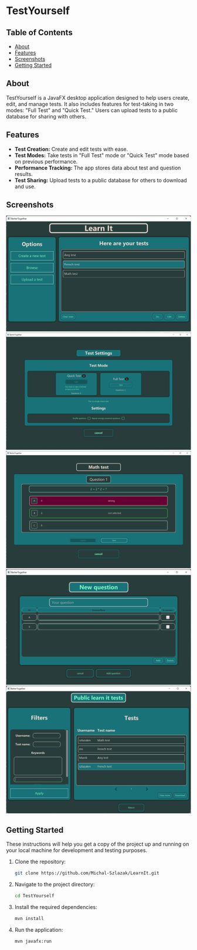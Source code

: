 # TestYourself

## Table of Contents
- [About](#about)
- [Features](#features)
- [Screenshots](#screenshots)
- [Getting Started](#getting-started)

## About

TestYourself is a JavaFX desktop application designed to help users create, edit, and manage tests. It also includes features for test-taking in two modes: "Full Test" and "Quick Test." Users can upload tests to a public database for sharing with others.

## Features

- **Test Creation:** Create and edit tests with ease.
- **Test Modes:** Take tests in "Full Test" mode or "Quick Test" mode based on previous performance.
- **Performance Tracking:** The app stores data about test and question results.
- **Test Sharing:** Upload tests to a public database for others to download and use.

## Screenshots
![Screenshot of Menu](Screenshots/MainMenu.png)
![Screenshot of Test settings](Screenshots/testSettings.png)
![Screenshot of test](Screenshots/test.png)
![Screenshot of window for creating test](Screenshots/addQuestion.png)
![Screenshot of Test Browser](Screenshots/BrowseTest.png)


## Getting Started

These instructions will help you get a copy of the project up and running on your local machine for development and testing purposes.

1. Clone the repository:
   ```bash
   git clone https://github.com/Michal-Szlazak/LearnIt.git
   ````
2. Navigate to the project directory:
   ````bash
   cd TestYourself
   ````
4. Install the required dependencies:
   ````bash
   mvn install
   ````
5. Run the application:
   ````bash
   mvn javafx:run
   ````
